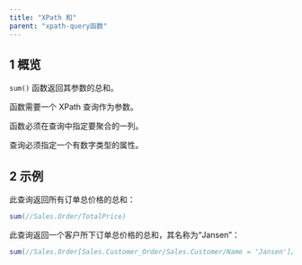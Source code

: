 ```yaml
---
title: "XPath 和"
parent: "xpath-query函数"
---
```


## 1 概览

`sum()` 函数返回其参数的总和。

函数需要一个 XPath 查询作为参数。

函数必须在查询中指定要聚合的一列。

查询必须指定一个有数字类型的属性。

## 2 示例

此查询返回所有订单总价格的总和：

```java
sum(//Sales.Order/TotalPrice)
```

此查询返回一个客户所下订单总价格的总和，其名称为“Jansen”：

```java
sum(//Sales.Order[Sales.Customer_Order/Sales.Customer/Name = 'Jansen']/TotalPrice)
```
